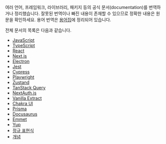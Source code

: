 여러 언어, 프레임워크, 라이브러리, 패키지 등의 공식 문서(documentation)를 번역하거나 정리했습니다. 잘못된 번역이나 빠진 내용이 존재할 수 있으므로 정확한 내용은 원문을 확인하세요. 용어 번역은 [용어집](https://docs-glossary.vercel.app/)에 정리되어 있습니다.

전체 문서의 목록은 다음과 같습니다.

- [JavaScript](https://autroshot.github.io/doc-archive/docs/javascript/keyboard-keydown-and-keyup)
- [TypeScript](https://autroshot.github.io/doc-archive/docs/typescript)
- [React](https://autroshot.github.io/doc-archive/docs/react/keeping-components-pure)
- [Next.js](https://autroshot.github.io/doc-archive/docs/nextjs)
- [Electron](https://autroshot.github.io/doc-archive/docs/electron)
- [Jest](https://autroshot.github.io/doc-archive/docs/jest)
- [Cypress](https://autroshot.github.io/doc-archive/docs/cypress)
- [Playwright](https://autroshot.github.io/doc-archive/docs/playwright)
- [Zustand](https://autroshot.github.io/doc-archive/docs/zustand)
- [TanStack Query](https://autroshot.github.io/doc-archive/docs/tanstack-query)
- [NextAuth.js](https://autroshot.github.io/doc-archive/docs/nextauthjs)
- [Vanilla Extract](https://autroshot.github.io/doc-archive/docs/vanilla-extract)
- [Chakra UI](https://autroshot.github.io/doc-archive/docs/chakra-ui)
- [Prisma](https://autroshot.github.io/doc-archive/docs/prisma)
- [Docusaurus](https://autroshot.github.io/doc-archive/docs/docusaurus)
- [Emmet](https://autroshot.github.io/doc-archive/docs/emmet)
- [Yup](https://autroshot.github.io/doc-archive/docs/yup)
- [정규 표현식](https://autroshot.github.io/doc-archive/docs/regular-expression)
- [개념](https://autroshot.github.io/doc-archive/docs/concepts/domain-name)
